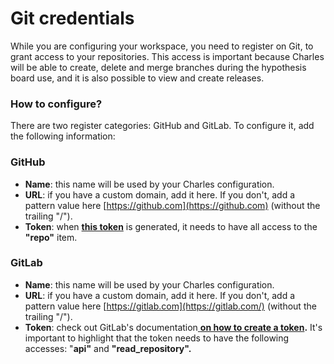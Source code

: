 # Git credentials

While you are configuring your workspace, you need to register on Git, to grant access to your repositories. This access is important because Charles will be able to create, delete and merge branches during the hypothesis board use, and it is also possible to view and create releases.

### How to configure? 

There are two register categories: GitHub and GitLab. To configure it, add the following information:

### **GitHub**

* **Name**: this name will be used by your Charles configuration. 
* **URL**: if you have a custom domain, add it here. If you don't, add a pattern value here [https://github.com](https://github.com) \(without the trailing "/\"\).
* **Token**: when [**this token**](https://help.github.com/pt/github/authenticating-to-github/creating-a-personal-access-token-for-the-command-line) is generated, it needs to have all access to the **"repo"** item. 

### **GitLab**

* **Name**: this name will be used by your Charles configuration.
* **URL**: if you have a custom domain, add it here. If you don't, add a pattern value here [https://gitlab.com](https://gitlab.com/) \(without the trailing "/\"\). 
* **Token**: check out GitLab's documentation[ **on how to create a token**](https://docs.gitlab.com/ee/api/#personalproject-access-tokens)**.** It's important to highlight that the token needs to have the following accesses: "**api"** and **"read\_repository".**



